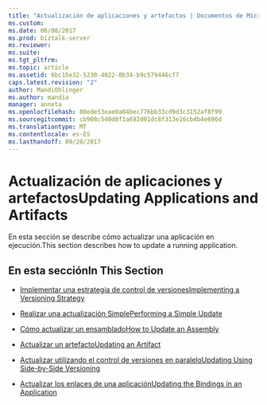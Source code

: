 ```yaml
---
title: "Actualización de aplicaciones y artefactos | Documentos de Microsoft"
ms.custom: 
ms.date: 06/08/2017
ms.prod: biztalk-server
ms.reviewer: 
ms.suite: 
ms.tgt_pltfrm: 
ms.topic: article
ms.assetid: 6bc15e32-5230-4022-8b34-b9c579446cf7
caps.latest.revision: "2"
author: MandiOhlinger
ms.author: mandia
manager: anneta
ms.openlocfilehash: 80ede53eae0a04bec776bb33cd9d3c3152af8f99
ms.sourcegitcommit: cb908c540d8f1a692d01dc8f313e16cb4b4e696d
ms.translationtype: MT
ms.contentlocale: es-ES
ms.lasthandoff: 09/20/2017
---
```

# <a name="updating-applications-and-artifacts"></a><span data-ttu-id="a8681-102">Actualización de aplicaciones y artefactos</span><span class="sxs-lookup"><span data-stu-id="a8681-102">Updating Applications and Artifacts</span></span>
<span data-ttu-id="a8681-103">En esta sección se describe cómo actualizar una aplicación en ejecución.</span><span class="sxs-lookup"><span data-stu-id="a8681-103">This section describes how to update a running application.</span></span>  
  
## <a name="in-this-section"></a><span data-ttu-id="a8681-104">En esta sección</span><span class="sxs-lookup"><span data-stu-id="a8681-104">In This Section</span></span>  
  
-   [<span data-ttu-id="a8681-105">Implementar una estrategia de control de versiones</span><span class="sxs-lookup"><span data-stu-id="a8681-105">Implementing a Versioning Strategy</span></span>](../technical-guides/implementing-a-versioning-strategy.md)  
  
-   [<span data-ttu-id="a8681-106">Realizar una actualización Simple</span><span class="sxs-lookup"><span data-stu-id="a8681-106">Performing a Simple Update</span></span>](../technical-guides/performing-a-simple-update.md)  
  
-   [<span data-ttu-id="a8681-107">Cómo actualizar un ensamblado</span><span class="sxs-lookup"><span data-stu-id="a8681-107">How to Update an Assembly</span></span>](../technical-guides/how-to-update-an-assembly.md)  
  
-   [<span data-ttu-id="a8681-108">Actualizar un artefacto</span><span class="sxs-lookup"><span data-stu-id="a8681-108">Updating an Artifact</span></span>](../technical-guides/updating-an-artifact.md)  
  
-   [<span data-ttu-id="a8681-109">Actualizar utilizando el control de versiones en paralelo</span><span class="sxs-lookup"><span data-stu-id="a8681-109">Updating Using Side-by-Side Versioning</span></span>](../technical-guides/updating-using-side-by-side-versioning.md)  
  
-   [<span data-ttu-id="a8681-110">Actualizar los enlaces de una aplicación</span><span class="sxs-lookup"><span data-stu-id="a8681-110">Updating the Bindings in an Application</span></span>](../technical-guides/updating-the-bindings-in-an-application.md)